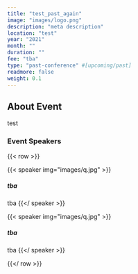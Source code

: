 ```yaml
---
title: "test_past_again"
image: "images/logo.png"
description: "meta description"
location: "test"
year: "2021"
month: ""
duration: ""
fee: "tba"
type: "past-conference" #[upcoming/past]
readmore: false
weight: 0.1
---
```


## About Event
test


### Event Speakers

{{< row >}}

{{< speaker img="images/q.jpg" >}}
##### tba
tba
{{</ speaker >}}

{{< speaker img="images/q.jpg" >}}
##### tba
tba
{{</ speaker >}}

{{</ row >}}